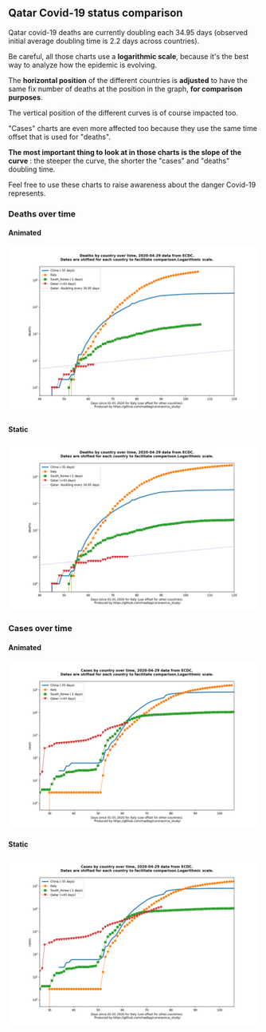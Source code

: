 ## Qatar Covid-19 status comparison 

Qatar covid-19 deaths are currently doubling each 34.95 days (observed initial average doubling time is 2.2 days across countries).



Be careful, all those charts use a **logarithmic scale**, because it's the best way to analyze how the epidemic is evolving.
 
The **horizontal position** of the different countries is **adjusted** to have the same fix number of deaths at the position in the graph, **for comparison purposes**.

The vertical position of the different curves is of course impacted too.

"Cases" charts are even more affected too because they use the same time offset that is used for "deaths".

**The most important thing to look at in those charts is the slope of the curve** : the steeper the curve, the shorter the "cases" and "deaths" doubling time.

Feel free to use these charts to raise awareness about the danger Covid-19 represents. 


 
### Deaths over time
 
#### Animated
![Qatar covid-19 deaths animated chart](https://raw.githubusercontent.com/madlag/coronavirus_study/master/notebooks/graphs/2020-04-29/countries/Qatar/2020-04-29_Qatar_deaths.gif "Qatar covid-19 deaths animated chart")   
 
#### Static
![Qatar covid-19 deaths static chart](https://raw.githubusercontent.com/madlag/coronavirus_study/master/notebooks/graphs/2020-04-29/countries/Qatar/2020-04-29_Qatar_deaths.png "Qatar covid-19 deaths static chart")   

 
### Cases over time
 
#### Animated
![Qatar covid-19 cases animated chart](https://raw.githubusercontent.com/madlag/coronavirus_study/master/notebooks/graphs/2020-04-29/countries/Qatar/2020-04-29_Qatar_cases.gif "Qatar covid-19 cases animated chart")   
 
#### Static
![Qatar covid-19 cases static chart](https://raw.githubusercontent.com/madlag/coronavirus_study/master/notebooks/graphs/2020-04-29/countries/Qatar/2020-04-29_Qatar_cases.png "Qatar covid-19 cases static chart")   

